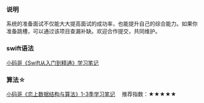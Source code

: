 ### 说明
系统的准备面试不仅能大大提高面试的成功率，也能提升自己的综合能力。如果你准备跳槽，可以通过该项目查漏补缺。欢迎合作提交，共同维护。

### swift语法
[小码哥《Swift从入门到精通》学习笔记](https://www.cnblogs.com/tzsh1007/category/1511704.html)

### 算法☆
[小码哥《恋上数据结构与算法》1-3季学习笔记](https://github.com/rogertan30/Love-Leetcode)&emsp; 推荐指数：★★★★★
